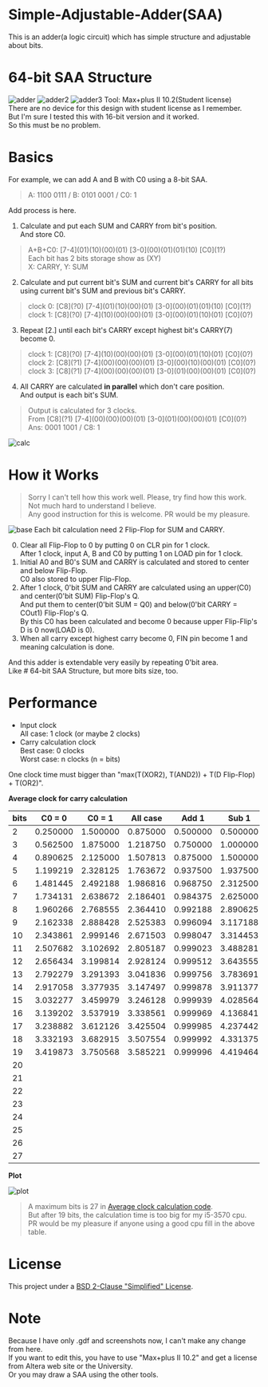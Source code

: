 # Simple-Adjustable-Adder(SAA)
This is an adder(a logic circuit) which has simple structure and adjustable about bits.

# 64-bit SAA Structure
![adder](https://user-images.githubusercontent.com/46312473/72669309-92fe2280-3a73-11ea-9bc5-80148b240e62.PNG)
![adder2](https://user-images.githubusercontent.com/46312473/72669311-985b6d00-3a73-11ea-824f-c772b5c7f6cb.PNG)
![adder3](https://user-images.githubusercontent.com/46312473/72669313-9db8b780-3a73-11ea-8250-0e726e41c22e.PNG)
Tool: Max+plus II 10.2(Student license)  
There are no device for this design with student license as I remember.  
But I'm sure I tested this with 16-bit version and it worked.  
So this must be no problem.  

# Basics
For example, we can add A and B with C0 using a 8-bit SAA.  

> A: 1100 0111 / B: 0101 0001 / C0: 1  

Add process is here.
1. Calculate and put each SUM and CARRY from bit's position.  
   And store C0.  
> A+B+C0: \[7-4\](01)(10)(00)(01) \[3-0\](00)(01)(01)(10) \[C0\](1?)  
> Each bit has 2 bits storage show as (XY)  
> X: CARRY, Y: SUM  

2. Calculate and put current bit's SUM and current bit's CARRY for all bits  
   using current bit's SUM and previous bit's CARRY.  
> clock 0: \[C8\](?0) \[7-4\](01)(10)(00)(01) \[3-0\](00)(01)(01)(10) \[C0\](1?)  
> clock 1: \[C8\](?0) \[7-4\](10)(00)(00)(01) \[3-0\](00)(01)(10)(01) \[C0\](0?)  

3. Repeat \[2.\] until each bit's CARRY except highest bit's CARRY(7) become 0.  
> clock 1: \[C8\](?0) \[7-4\](10)(00)(00)(01) \[3-0\](00)(01)(10)(01) \[C0\](0?)  
> clock 2: \[C8\](?1) \[7-4\](00)(00)(00)(01) \[3-0\](00)(10)(00)(01) \[C0\](0?)  
> clock 3: \[C8\](?1) \[7-4\](00)(00)(00)(01) \[3-0\](01)(00)(00)(01) \[C0\](0?)  

4. All CARRY are calculated __in parallel__ which don't care position.  
   And output is each bit's SUM.
> Output is calculated for 3 clocks.  
> From \[C8\](?1) \[7-4\](00)(00)(00)(01) \[3-0\](01)(00)(00)(01) \[C0\](0?)  
> Ans: 0001 1001 / C8: 1  

![calc](https://user-images.githubusercontent.com/46312473/72671550-8b4c7700-3a8f-11ea-8ed5-b1d3cfa6c810.png)

# How it Works
> Sorry I can't tell how this work well. Please, try find how this work.  
> Not much hard to understand I believe.  
> Any good instruction for this is welcome. PR would be my pleasure.  

![base](https://user-images.githubusercontent.com/46312473/72670793-3ad01c00-3a85-11ea-96de-085fc387dc05.PNG)
Each bit calculation need 2 Flip-Flop for SUM and CARRY.  

0. Clear all Flip-Flop to 0 by putting 0 on CLR pin for 1 clock.  
   After 1 clock, input A, B and C0 by putting 1 on LOAD pin for 1 clock.  
1. Initial A0 and B0's SUM and CARRY is calculated and stored to center and below Flip-Flop.  
   C0 also stored to upper Flip-Flop.  
2. After 1 clock, 0'bit SUM and CARRY are calculated using an upper(C0) and center(0'bit SUM) Flip-Flop's Q.   
   And put them to center(0'bit SUM = Q0) and below(0'bit CARRY = COut1) Flip-Flop's Q.  
   By this C0 has been calculated and become 0 because upper Flip-Flip's D is 0 now(LOAD is 0).  
3. When all carry except highest carry become 0, FIN pin become 1 and meaning calculation is done.  

And this adder is extendable very easily by repeating 0'bit area.  
Like # 64-bit SAA Structure, but more bits size, too.  

# Performance
- Input clock  
All case: 1 clock (or maybe 2 clocks)  
- Carry calculation clock  
Best case: 0 clocks  
Worst case: n clocks (n = bits)  

One clock time must bigger than "max(T(XOR2), T(AND2)) + T(D Flip-Flop) + T(OR2)".  

**Average clock for carry calculation**

bits|C0 = 0|C0 = 1|All case|Add 1|Sub 1 
---- | ---- | ---- | ---- | ---- | ----  
2|0.250000|1.500000|0.875000|0.500000|0.500000
3|0.562500|1.875000|1.218750|0.750000|1.000000
4|0.890625|2.125000|1.507813|0.875000|1.500000
5|1.199219|2.328125|1.763672|0.937500|1.937500
6|1.481445|2.492188|1.986816|0.968750|2.312500
7|1.734131|2.638672|2.186401|0.984375|2.625000
8|1.960266|2.768555|2.364410|0.992188|2.890625
9|2.162338|2.888428|2.525383|0.996094|3.117188
10|2.343861|2.999146|2.671503|0.998047|3.314453
11|2.507682|3.102692|2.805187|0.999023|3.488281
12|2.656434|3.199814|2.928124|0.999512|3.643555
13|2.792279|3.291393|3.041836|0.999756|3.783691
14|2.917058|3.377935|3.147497|0.999878|3.911377
15|3.032277|3.459979|3.246128|0.999939|4.028564
16|3.139202|3.537919|3.338561|0.999969|4.136841
17|3.238882|3.612126|3.425504|0.999985|4.237442
18|3.332193|3.682915|3.507554|0.999992|4.331375
19|3.419873|3.750568|3.585221|0.999996|4.419464
20|||||
21|||||
22|||||
23|||||
24|||||
25|||||
26|||||
27|||||

**Plot**

![plot](https://user-images.githubusercontent.com/46312473/73046172-5f2c5e00-3eb4-11ea-8b64-ffe80cf47a7e.PNG)

> A maximum bits is 27 in [Average clock calculation code](https://github.com/SaeGon-Heo/Simple-Adjustable-Adder/blob/master/SAA-avg-clock-calculator.c).  
> But after 19 bits, the calculation time is too big for my i5-3570 cpu.  
> PR would be my pleasure if anyone using a good cpu fill in the above table.  

# License
This project under a [BSD 2-Clause "Simplified" License](https://github.com/SaeGon-Heo/Simple-Adjustable-Adder/blob/master/LICENSE).

# Note
Because I have only .gdf and screenshots now, I can't make any change from here.  
If you want to edit this, you have to use "Max+plus II 10.2" and get a license from Altera web site or the University.  
Or you may draw a SAA using the other tools.  
